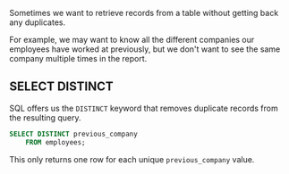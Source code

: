 Sometimes we want to retrieve records from a table without getting back any duplicates.

For example, we may want to know all the different companies our employees have worked at previously, but we don't want to see the same company multiple times in the report.

## SELECT DISTINCT

SQL offers us the `DISTINCT` keyword that removes duplicate records from the resulting query.

```sql
SELECT DISTINCT previous_company
    FROM employees;
```

This only returns one row for each unique `previous_company` value.